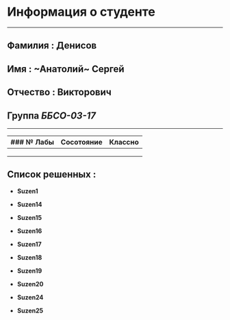    # Информация о студенте
---------------------------------------
 ## Фамилия : Денисов 

 ## Имя : ~Анатолий~ Сергей
 
 ## Отчество : Викторович 
 
 ## Группа  ***ББСО-03-17***
************************************** 

| ### № Лабы    | Сосотояние         | Классно |
| ----------: |:------------------:| -----:|
|           |                    |  |
|               |                    |    |
|               |                    |    </head> |


 ## Список решенных : 

 * **Suzen1**
 + **Suzen14**
 - **Suzen15**
 * **Suzen16**
 + **Suzen17**
 - **Suzen18**
 * **Suzen19**
 + **Suzen20**
 - **Suzen24**
 * **Suzen25**
